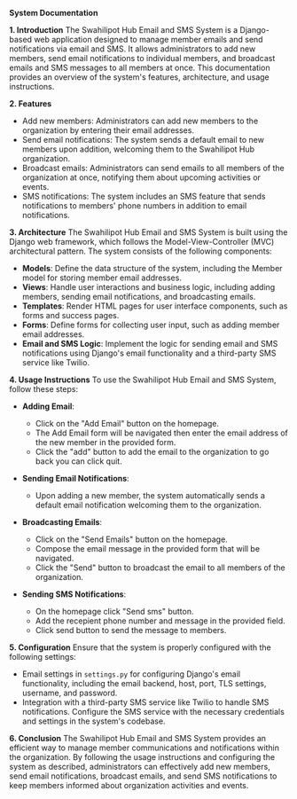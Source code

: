 **System Documentation**

**1. Introduction**
The Swahilipot Hub Email and SMS System is a Django-based web application designed to manage member emails and send notifications via email and SMS. It allows administrators to add new members, send email notifications to individual members, and broadcast emails and SMS messages to all members at once. This documentation provides an overview of the system's features, architecture, and usage instructions.

**2. Features**
- Add new members: Administrators can add new members to the organization by entering their email addresses.
- Send email notifications: The system sends a default email to new members upon addition, welcoming them to the Swahilipot Hub organization.
- Broadcast emails: Administrators can send emails to all members of the organization at once, notifying them about upcoming activities or events.
- SMS notifications: The system includes an SMS feature that sends notifications to members' phone numbers in addition to email notifications.

**3. Architecture**
The Swahilipot Hub Email and SMS System is built using the Django web framework, which follows the Model-View-Controller (MVC) architectural pattern. The system consists of the following components:

- **Models**: Define the data structure of the system, including the Member model for storing member email addresses.
- **Views**: Handle user interactions and business logic, including adding members, sending email notifications, and broadcasting emails.
- **Templates**: Render HTML pages for user interface components, such as forms and success pages.
- **Forms**: Define forms for collecting user input, such as adding member email addresses.
- **Email and SMS Logic**: Implement the logic for sending email and SMS notifications using Django's email functionality and a third-party SMS service like Twilio.

**4. Usage Instructions**
To use the Swahilipot Hub Email and SMS System, follow these steps:

- **Adding Email**:
    - Click on the "Add Email" button on the homepage.
    - The Add Email form will be navigated then enter the email address of the new member in the provided form.
    - Click the "add" button to add the email to the organization to go back you can click quit.

- **Sending Email Notifications**:
    - Upon adding a new member, the system automatically sends a default email notification welcoming them to the organization.

- **Broadcasting Emails**:
    - Click on the "Send Emails" button on the homepage.
    - Compose the email message in the provided form that will be navigated.
    - Click the "Send" button to broadcast the email to all members of the organization.

- **Sending SMS Notifications**:
    - On the homepage click "Send sms" button.
    - Add the recepient phone number and message in the provided field.
    - Click send button to send the message to members.

**5. Configuration**
Ensure that the system is properly configured with the following settings:

- Email settings in `settings.py` for configuring Django's email functionality, including the email backend, host, port, TLS settings, username, and password.
- Integration with a third-party SMS service like Twilio to handle SMS notifications. Configure the SMS service with the necessary credentials and settings in the system's codebase.

**6. Conclusion**
The Swahilipot Hub Email and SMS System provides an efficient way to manage member communications and notifications within the organization. By following the usage instructions and configuring the system as described, administrators can effectively add new members, send email notifications, broadcast emails, and send SMS notifications to keep members informed about organization activities and events.
